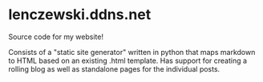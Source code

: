# lenczewski.ddns.net

Source code for my website!

Consists of a "static site generator" written in python that maps markdown
to HTML based on an existing .html template. Has support for creating a rolling
blog as well as standalone pages for the individual posts.

